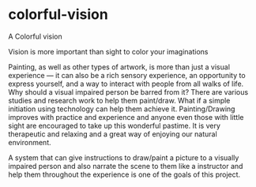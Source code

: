 # colorful-vision
A Colorful vision

Vision is more important than sight to color your imaginations 

Painting, as well as other types of artwork, is more than just a visual experience — it can also be a rich sensory experience, an opportunity to express yourself, and a way to interact with people from all walks of life. Why should a visual impaired person be barred from it? There are various studies and research work to help them paint/draw. What if a simple initiation using technology can help them achieve it. Painting/Drawing improves with practice and experience and anyone even those with little sight are encouraged to take up this wonderful pastime. It is very therapeutic and relaxing and a great way of enjoying our natural environment.

A system that can give instructions to draw/paint a picture to a visually impaired person and also narrate the scene to them like a instructor and help them throughout the experience is one of the goals of this project.
